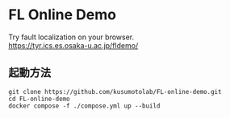 # FL Online Demo
Try fault localization on your browser.  
https://tyr.ics.es.osaka-u.ac.jp/fldemo/


## 起動方法
```shell
git clone https://github.com/kusumotolab/FL-online-demo.git
cd FL-online-demo
docker compose -f ./compose.yml up --build
```
